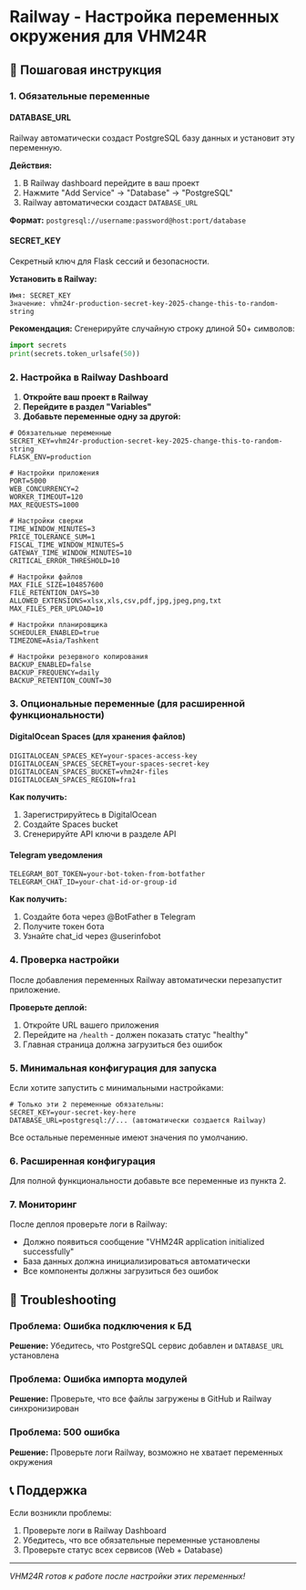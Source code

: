 # Railway - Настройка переменных окружения для VHM24R

## 🚀 Пошаговая инструкция

### 1. Обязательные переменные

#### DATABASE_URL
Railway автоматически создаст PostgreSQL базу данных и установит эту переменную.

**Действия:**
1. В Railway dashboard перейдите в ваш проект
2. Нажмите "Add Service" → "Database" → "PostgreSQL"
3. Railway автоматически создаст `DATABASE_URL`

**Формат:** `postgresql://username:password@host:port/database`

#### SECRET_KEY
Секретный ключ для Flask сессий и безопасности.

**Установить в Railway:**
```
Имя: SECRET_KEY
Значение: vhm24r-production-secret-key-2025-change-this-to-random-string
```

**Рекомендация:** Сгенерируйте случайную строку длиной 50+ символов:
```python
import secrets
print(secrets.token_urlsafe(50))
```

### 2. Настройка в Railway Dashboard

1. **Откройте ваш проект в Railway**
2. **Перейдите в раздел "Variables"**
3. **Добавьте переменные одну за другой:**

```env
# Обязательные переменные
SECRET_KEY=vhm24r-production-secret-key-2025-change-this-to-random-string
FLASK_ENV=production

# Настройки приложения
PORT=5000
WEB_CONCURRENCY=2
WORKER_TIMEOUT=120
MAX_REQUESTS=1000

# Настройки сверки
TIME_WINDOW_MINUTES=3
PRICE_TOLERANCE_SUM=1
FISCAL_TIME_WINDOW_MINUTES=5
GATEWAY_TIME_WINDOW_MINUTES=10
CRITICAL_ERROR_THRESHOLD=10

# Настройки файлов
MAX_FILE_SIZE=104857600
FILE_RETENTION_DAYS=30
ALLOWED_EXTENSIONS=xlsx,xls,csv,pdf,jpg,jpeg,png,txt
MAX_FILES_PER_UPLOAD=10

# Настройки планировщика
SCHEDULER_ENABLED=true
TIMEZONE=Asia/Tashkent

# Настройки резервного копирования
BACKUP_ENABLED=false
BACKUP_FREQUENCY=daily
BACKUP_RETENTION_COUNT=30
```

### 3. Опциональные переменные (для расширенной функциональности)

#### DigitalOcean Spaces (для хранения файлов)
```env
DIGITALOCEAN_SPACES_KEY=your-spaces-access-key
DIGITALOCEAN_SPACES_SECRET=your-spaces-secret-key
DIGITALOCEAN_SPACES_BUCKET=vhm24r-files
DIGITALOCEAN_SPACES_REGION=fra1
```

**Как получить:**
1. Зарегистрируйтесь в DigitalOcean
2. Создайте Spaces bucket
3. Сгенерируйте API ключи в разделе API

#### Telegram уведомления
```env
TELEGRAM_BOT_TOKEN=your-bot-token-from-botfather
TELEGRAM_CHAT_ID=your-chat-id-or-group-id
```

**Как получить:**
1. Создайте бота через @BotFather в Telegram
2. Получите токен бота
3. Узнайте chat_id через @userinfobot

### 4. Проверка настройки

После добавления переменных Railway автоматически перезапустит приложение.

**Проверьте деплой:**
1. Откройте URL вашего приложения
2. Перейдите на `/health` - должен показать статус "healthy"
3. Главная страница должна загрузиться без ошибок

### 5. Минимальная конфигурация для запуска

Если хотите запустить с минимальными настройками:

```env
# Только эти 2 переменные обязательны:
SECRET_KEY=your-secret-key-here
DATABASE_URL=postgresql://... (автоматически создается Railway)
```

Все остальные переменные имеют значения по умолчанию.

### 6. Расширенная конфигурация

Для полной функциональности добавьте все переменные из пункта 2.

### 7. Мониторинг

После деплоя проверьте логи в Railway:
- Должно появиться сообщение "VHM24R application initialized successfully"
- База данных должна инициализироваться автоматически
- Все компоненты должны загрузиться без ошибок

## 🔧 Troubleshooting

### Проблема: Ошибка подключения к БД
**Решение:** Убедитесь, что PostgreSQL сервис добавлен и `DATABASE_URL` установлена

### Проблема: Ошибка импорта модулей
**Решение:** Проверьте, что все файлы загружены в GitHub и Railway синхронизирован

### Проблема: 500 ошибка
**Решение:** Проверьте логи Railway, возможно не хватает переменных окружения

## 📞 Поддержка

Если возникли проблемы:
1. Проверьте логи в Railway Dashboard
2. Убедитесь, что все обязательные переменные установлены
3. Проверьте статус всех сервисов (Web + Database)

---

*VHM24R готов к работе после настройки этих переменных!*

